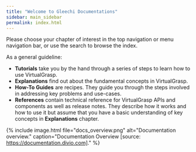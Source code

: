 ```yaml
---
title: "Welcome to Gleechi Documentations"
sidebar: main_sidebar
permalink: index.html
---
```


Please choose your chapter of interest in the top navigation or menu navigation bar, or use the search to browse the index.

As a general guideline:

* **Tutorials** take you by the hand through a series of steps to learn how to use VirtualGrasp.
* **Explanations** find out about the fundamental concepts in VirtualGrasp.
* **How-To Guides** are recipes. They guide you through the steps involved in addressing key problems and use-cases.
* **References** contain technical reference for VirtualGrasp APIs and components as well as release notes. They describe how it works and how to use it but assume that you have a basic understanding of key concepts in **Explanations** chapter.


{% include image.html file="docs_overview.png" alt="Documentation overview." caption="Documentation Overview [source: https://documentation.divio.com]." %}
